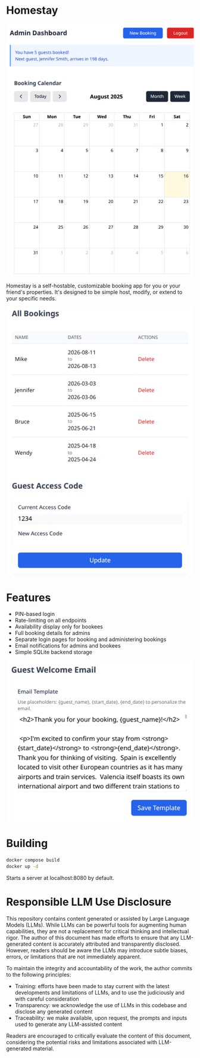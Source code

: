 # Homestay

![Admin](imgs/homestay_admin_view.png)

Homestay is a self-hostable, customizable booking app for you or your friend's
properties. It's designed to be simple host, modify, or extend to your specific
needs. 

![Admin](imgs/homestay_admin_table_view.png)

# Features
* PIN-based login
* Rate-limiting on all endpoints
* Availability display only for bookees
* Full booking details for admins
* Separate login pages for booking and administering bookings
* Email notifications for admins and bookees
* Simple SQLite backend storage

![Admin](imgs/homestay_admin_email_template.png)

# Building
```bash
docker compose build
docker up -d
```
Starts a server at localhost:8080 by default.

# Responsible LLM Use Disclosure
This repository contains content generated or assisted by Large Language Models
(LLMs). While LLMs can be powerful tools for augmenting human capabilities, they
are not a replacement for critical thinking and intellectual rigor. The author
of this document has made efforts to ensure that any LLM-generated content is
accurately attributed and transparently disclosed. However, readers should be
aware the LLMs may introduce subtle biases, errors, or limitations that are not
immediately apparent.

To maintain the integrity and accountability of the work, the author commits to
the following principles:
* Training: efforts have been made to stay current with the latest developments
  and limitations of LLMs, and to use the judiciously and with careful
  consideration
* Transparency: we acknowledge the use of LLMs in this codebase and disclose any
  generated content
* Traceability: we make available, upon request, the prompts and inputs used to
  generate any LLM-assisted content

Readers are encouraged to critically evaluate the content of this document,
considering the potential risks and limitations associated with LLM-generated
material. 
